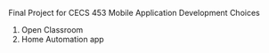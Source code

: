 Final Project for CECS 453 Mobile Application Development
Choices
  1. Open Classroom
  2. Home Automation app
